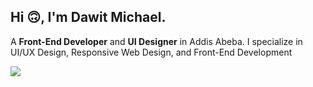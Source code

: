 
## Hi 🙃, I'm Dawit Michael.

A **Front-End Developer** and **UI Designer** in Addis Abeba. I specialize in UI/UX Design,
Responsive Web Design, and Front-End Development

<img src="https://t4.ftcdn.net/jpg/02/57/67/55/360_F_257675510_3H4PocTv9v8FnqxuugYsyfUIbuItHF5B.jpg"></img>


